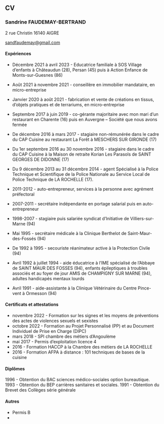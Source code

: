 ## CV

### Sandrine FAUDEMAY-BERTRAND
2 rue Christin
16140 AIGRE

sandfaudemay@gmail.com

#### Expériences

* Décembre 2021 à avril 2023 - Educatrice familiale à SOS Village d’enfants à Châteaudun (28), Persan (45) puis à Action Enfance de Monts-sur-Guesnes (86)

* Août 2021 à novembre 2021 - conseillère en immobilier mandataire, en micro-entreprise 

* Janvier 2020 à août 2021 - fabrication et vente de créations en tissus, d’objets pratiques et de terrariums, en micro-entreprise

* Septembre 2017 à juin 2019 - co-gérante majoritaire avec mon mari d’un restaurant en Charente (16) puis en Auvergne – Société que nous avons fermée

* De décembre 2016 à mars 2017 - stagiaire non-rémunérée dans le cadre du CAP Cuisine au restaurant
La Forêt à MESCHERS SUR GIRONDE (17)

* Du 1er septembre 2016 au 30 novembre 2016 - stagiaire dans le cadre du CAP Cuisine à la Maison de retraite Korian Les Parasols de SAINT GEORGES DE DIDONNE (17)

* Du 9 décembre 2013 au 31 décembre 2014 - agent Spécialisé à la Police Technique et Scientifique de la Police Nationale au Service Local de Police Technique de LA ROCHELLE (17).

* 2011-2012 - auto-entrepreneur, services à la personne avec agrément préfectoral

* 2007-2011 - secrétaire indépendante en portage salarial puis en auto-entrepreneur

* 1998-2007 - stagiaire puis salariée syndicat d’Initiative de Villiers-sur-Marne (94)

* Mai 1995 - secrétaire médicale à la Clinique Berthelot de Saint-Maur-des-Fossés (94)

* De 1992 à 1995 - secouriste réanimateur active à la Protection Civile (94)

* Avril 1992 à juillet 1994 - aide éducatrice à l’IME spécialisé de l’Abbaye de SAINT MAUR DES FOSSES (94), enfants épileptiques à troubles associés et au foyer de jour AMIS de CHAMPIGNY SUR MARNE (94), adultes handicapés mentaux lourds

* Avril 1991 - aide-assistante à la Clinique Vétérinaire du Centre Pince-vent à Ormesson (94)

#### Certificats et attestations

* novembre 2022 - Formation sur les signes et les moyens de préventions des actes de violences sexuels et sexistes 
* octobre 2022 - Formation au Projet Personnalisé (PP) et au Document Individuel de Prise en Charge (DIPC)
* mars 2018 - SPI chambre des métiers d’Angoulème
* mai 2017 - Permis d’exploitation licence 4
* 2016 - Formation HACCP à la Chambre des métiers de LA ROCHELLE	
* 2016 - Formation AFPA à distance : 101 techniques de bases de la cuisine	

#### Diplômes

1996 - Obtention du BAC sciences médico-sociales option bureautique.
1993 - Obtention du BEP carrières sanitaires et sociales.
1991 - Obtention du Brevet des Collèges série générale


#### Autres

* Permis B
* 